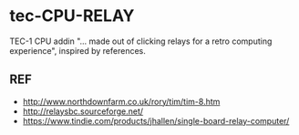 # tec-CPU-RELAY

TEC-1 CPU addin "... made out of clicking relays for a retro computing experience", inspired by references.

## REF
- http://www.northdownfarm.co.uk/rory/tim/tim-8.htm
- http://relaysbc.sourceforge.net/
- https://www.tindie.com/products/jhallen/single-board-relay-computer/

 


